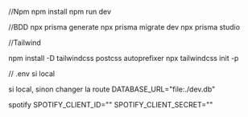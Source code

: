 //Npm
npm install
npm run dev

//BDD
npx prisma generate
npx prisma migrate dev
npx prisma studio

//Tailwind

npm install -D tailwindcss postcss autoprefixer
npx tailwindcss init -p

// .env si local

si local, sinon changer la route
DATABASE_URL="file:./dev.db"

spotify
SPOTIFY_CLIENT_ID=""
SPOTIFY_CLIENT_SECRET=""
